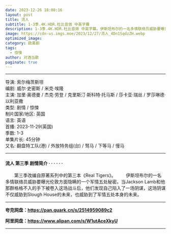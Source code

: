 ```yaml
---
date: 2023-12-26 18:08:16
layout: post
title: 流人
subtitle: 1-3季.4K.HDR.杜比音效 中英字幕
description: 1-3季.4K.HDR.杜比音效 中英字幕。伊斯坦布尔的一名多情联络员威胁要曝光伦敦方面隐瞒的一个军情五处秘密。当Jackson Lamb和他那群格格不入的手下被卷入这场战斗后，他们发现自己陷入了一场阴谋，这场阴谋不仅威胁到Slough House的未来，也威胁到了军情五处本身的未来...
image: https://cdn-us.imgs.moe/2023/12/27/流人_4Dn1SqdzZH.webp
optimized_image: 
category: 欧美剧
tags:
  - 惊悚
author: 对酒当歌
paginate: true
---
```


---

导演: 索尔梅茨斯坦  
编剧: 威尔·史密斯 / 米克·埃隆  
主演: 加里·奥德曼 / 杰克·劳登 / 克里斯汀·斯科特·托马斯 / 莎卡亚·瑞丝 / 罗莎琳德·以利亚撒  
类型: 剧情 / 惊悚  
制片国家/地区: 英国  
语言: 英语  
首播: 2023-11-29(英国)  
季数: 1-3  
单集片长: 45分钟  
又名: 翻盘特工队(港) / 外放特务组(台) / 驽马 / 下等马 / 慢马  

---

#### 流人 第三季 剧情简介 · · · · · ·

　　第三季改编自原著系列中的第三本《Real Tigers》。
　　伊斯坦布尔的一名多情联络员威胁要曝光伦敦方面隐瞒的一个军情五处秘密。当Jackson Lamb和他那群格格不入的手下被卷入这场战斗后，他们发现自己陷入了一场阴谋，这场阴谋不仅威胁到Slough House的未来，也威胁到了军情五处本身的未来。

---

**夸克网盘：<https://pan.quark.cn/s/2514959089c2>**

**阿里网盘：<https://www.alipan.com/s/W1utAceXkyU>**

---
